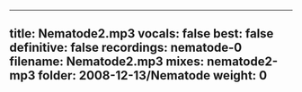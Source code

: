 
---
title: Nematode2.mp3
vocals: false
best: false
definitive: false
recordings: nematode-0
filename: Nematode2.mp3
mixes: nematode2-mp3
folder: 2008-12-13/Nematode
weight: 0
---
